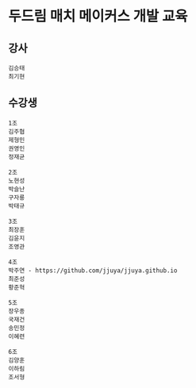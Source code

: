 # 두드림 매치 메이커스 개발 교육

## 강사

    김승태
    최기현

## 수강생

    1조
    김주협
    제형민
    권영인
    정재균 
    
    2조
    노현성
    박슬난
    구자룡
    박태규   
    
    3조
    최장훈
    김윤지
    조영관
    
    4조
    박주연 - https://github.com/jjuya/jjuya.github.io
    최준성
    황준혁
    
    5조
    장우종
    국재건
    송민정
    이혜련
    
    6조 
    김양훈
    이하림
    조서형